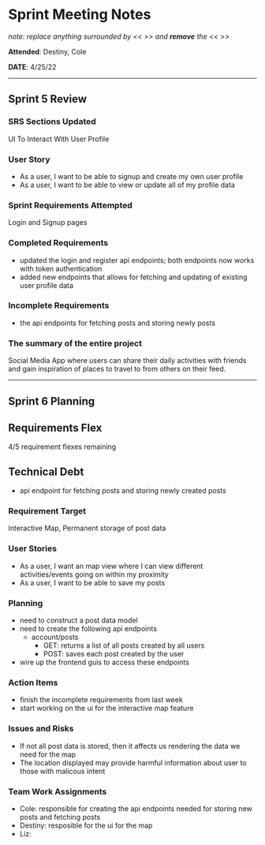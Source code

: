 # Sprint Meeting Notes

*note: replace anything surrounded by << >> and **remove** the << >>*

**Attended**: Destiny, Cole

**DATE**: 4/25/22

***

## Sprint 5 Review

### SRS Sections Updated

UI To Interact With User Profile

### User Story

- As a user, I want to be able to signup and create my own user profile
- As a user, I want to be able to view or update all of my profile data

### Sprint Requirements Attempted

Login and Signup pages

### Completed Requirements

- updated the login and register api endpoints; both endpoints now works with token authentication
- added new endpoints that allows for fetching and updating of existing user profile data

### Incomplete Requirements

- the api endpoints for fetching posts and storing newly posts

### The summary of the entire project

Social Media App where users can share their daily activities with friends and gain inspiration of places to travel to from others on their feed.

***

## Sprint 6 Planning

## Requirements Flex

4/5 requirement flexes remaining

## Technical Debt

- api endpoint for fetching posts and storing newly created posts

### Requirement Target

Interactive Map, Permanent storage of post data

### User Stories

- As a user, I want an map view where I can view different activities/events going on within my proximity
- As a user, I want to be able to save my posts

### Planning

- need to construct a post data model
- need to create the following api endpoints
  - account/posts
    - GET: returns a list of all posts created by all users
    - POST: saves each post created by the user
- wire up the frontend guis to access these endpoints

### Action Items

- finish the incomplete requirements from last week
- start working on the ui for the interactive map feature

### Issues and Risks

- If not all post data is stored, then it affects us rendering the data we need for the map
- The location displayed may provide harmful information about user to those with malicous intent 

### Team Work Assignments

- Cole: responsible for creating the api endpoints needed for storing new posts and fetching posts
- Destiny: resposible for the ui for the map
- Liz:

